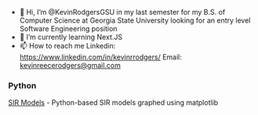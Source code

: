 - 👋 Hi, I’m @KevinRodgersGSU in my last semester for my B.S. of Computer Science at Georgia State University looking for an entry level Software Engineering position
- 🌱 I’m currently learning Next.JS
- 📫 How to reach me 
Linkedin: https://www.linkedin.com/in/kevinrrodgers/
Email: kevinreecerodgers@gmail.com

### Python
[SIR Models](https://github.com/KevinRodgersGSU/SIR_Models) - Python-based SIR models graphed using matplotlib
